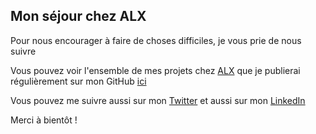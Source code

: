 ## Mon séjour chez ALX

Pour nous encourager à faire de choses difficiles, je vous prie de nous suivre

Vous pouvez voir l'ensemble de mes projets chez [ALX][4] que je publierai régulièrement sur mon GitHub [ici][1]

Vous pouvez me suivre aussi sur mon [Twitter][2] et aussi sur mon [LinkedIn][3]

Merci à bientôt !

[1]: https://github.com/oreui "GitHub"

[2]: https://twitter.com/DreyMathurin "Twitter"

[3]: https://www.linkedin.com/in/mathurin-drey-925193193/ "Linkedln"

[4]: https://www.alxafrica.com/ "ALX"
